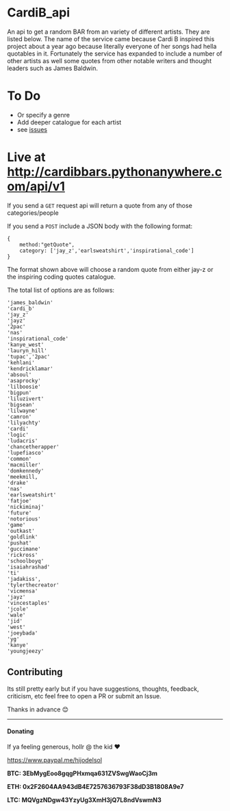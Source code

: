 # CardiB_api
An api to get a random BAR from an variety of different artists. They are listed below.
The name of the service came because Cardi B inspired this project about a year ago because literally everyone of her songs had hella quotables in it. Fortunately the service has expanded to include a number of other artists as well some quotes from other notable writers and thought leaders such as James Baldwin.


# To Do
- Or specify a genre
- Add deeper catalogue for each artist
- see [issues](https://github.com/weallwegot/CardiB_api/issues)

# Live at http://cardibbars.pythonanywhere.com/api/v1

If you send a `GET` request api will return a quote from any of those categories/people

If you send a `POST` include a JSON body with the following format:

```
{
    method:"getQuote",
    category: ['jay_z','earlsweatshirt','inspirational_code']
}
```

The format shown above will choose a random quote from either jay-z or the inspiring coding quotes catalogue.

The total list of options are as follows:

```
'james_baldwin'
'cardi_b'
'jay_z'
'jayz'
'2pac'
'nas'
'inspirational_code'
'kanye_west'
'lauryn_hill'
'tupac','2pac'
'kehlani'
'kendricklamar'
'absoul'
'asaprocky'
'lilboosie'
'bigpun'
'liluzivert'
'bigsean'
'lilwayne'
'camron'
'lilyachty'
'cardi'
'logic'
'ludacris'
'chancetherapper'
'lupefiasco'
'common'
'macmiller'
'domkennedy'
'meekmill,
'drake'
'nas'
'earlsweatshirt'
'fatjoe'
'nickiminaj'
'future'
'notorious'
'game'
'outkast'
'goldlink'
'pushat'
'guccimane'
'rickross'
'schoolboyq'
'isaiahrashad'
'ti'
'jadakiss',     
'tylerthecreator'
'vicmensa'
'jayz'
'vincestaples'
'jcole'
'wale'
'jid'
'west'
'joeybada'
'yg'
'kanye'
'youngjeezy'
```


## Contributing

Its still pretty early but if you have suggestions, thoughts, feedback, criticism, etc feel free to open a PR or submit an Issue. 

Thanks in advance :blush:

--------------------------------------------------------------------------

#### Donating

If ya feeling generous, hollr @ the kid :heart:

https://www.paypal.me/hijodelsol

**BTC: 3EbMygEoo8gqgPHxmqa631ZVSwgWaoCj3m**

**ETH: 0x2F2604AA943dB4E7257636793F38dD3B1808A9e7**

**LTC: MQVgzNDgw43YzyUg3XmH3jQ7L8ndVswmN3**
